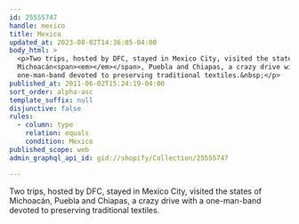 ```yaml
---
id: 25555747
handle: mexico
title: Mexico
updated_at: 2023-08-02T14:36:05-04:00
body_html: >
  <p>Two trips, hosted by DFC, stayed in Mexico City, visited the states of
  Michoacán<span><em></em></span>, Puebla and Chiapas, a crazy drive with a
  one-man-band devoted to preserving traditional textiles.&nbsp;</p>
published_at: 2011-06-02T15:24:19-04:00
sort_order: alpha-asc
template_suffix: null
disjunctive: false
rules:
  - column: type
    relation: equals
    condition: Mexico
published_scope: web
admin_graphql_api_id: gid://shopify/Collection/25555747

---
```


Two trips, hosted by DFC, stayed in Mexico City, visited the states of Michoacán, Puebla and Chiapas, a crazy drive with a one-man-band devoted to preserving traditional textiles.